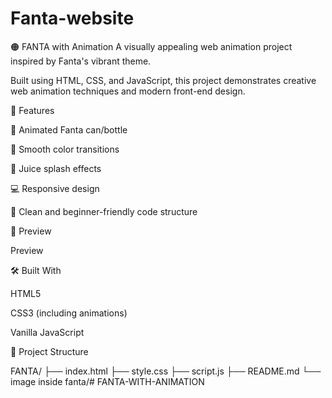 # Fanta-website



🟠 FANTA with Animation
A visually appealing web animation project inspired by Fanta's vibrant theme. 



Built using HTML, CSS, and JavaScript, this project demonstrates creative web animation techniques and modern front-end design.

🚀 Features

🍊 Animated Fanta can/bottle

🎨 Smooth color transitions

🧃 Juice splash effects


💻 Responsive design


🧠 Clean and beginner-friendly code structure


📸 Preview


Preview

🛠 Built With


HTML5


CSS3 (including animations)


Vanilla JavaScript


📂 Project Structure

FANTA/ 
├── index.html 
├── style.css 
├── script.js
├── README.md 
└── image inside fanta/# FANTA-WITH-ANIMATION
